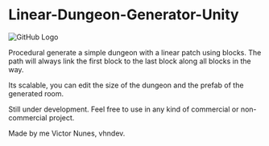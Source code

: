 # Linear-Dungeon-Generator-Unity

![GitHub Logo](https://i.imgur.com/NndZyjN.png)

  Procedural generate a simple dungeon with a linear patch using blocks. The path will always link the first block to the last block along all blocks in the way.
  
  Its scalable, you can edit the size of the dungeon and the prefab of the generated room.

  Still under development. Feel free to use in any kind of commercial or non-commercial project.

  Made by me Victor Nunes, vhndev.
